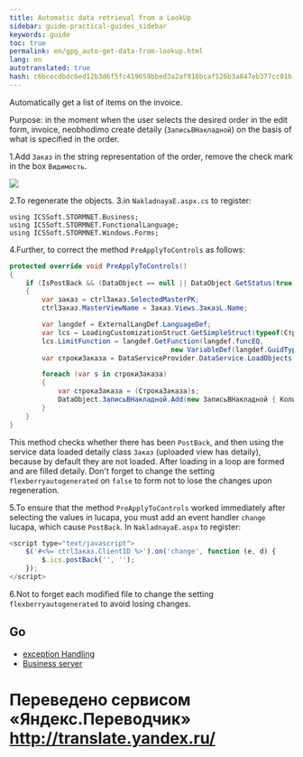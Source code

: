```yaml
--- 
title: Automatic data retrieval from a LookUp 
sidebar: guide-practical-guides_sidebar 
keywords: guide 
toc: true 
permalink: en/gpg_auto-get-data-from-lookup.html 
lang: en 
autotranslated: true 
hash: c6bcecdbdc6ed12b3d6f5fc419659bbed3a2af918bcaf526b3a847eb377cc01b 
--- 
```


Automatically get a list of items on the invoice. 

Purpose: in the moment when the user selects the desired order in the edit form, invoice, neobhodimo create detaily (`ЗаписьВНакладной`) on the basis of what is specified in the order. 

1.Add `Заказ` in the string representation of the order, remove the check mark in the box `Видимость`. 

![](/images/pages/guides/flexberry-aspnet/stroka-order-view.png) 

2.To regenerate the objects. 
3.in `NakladnayaE.aspx.cs` to register: 

```
using ICSSoft.STORMNET.Business;
using ICSSoft.STORMNET.FunctionalLanguage;
using ICSSoft.STORMNET.Windows.Forms;
``` 

4.Further, to correct the method `PreApplyToControls` as follows: 

```csharp
protected override void PreApplyToControls()
{
	if (IsPostBack && (DataObject == null || DataObject.GetStatus(true) == ObjectStatus.Created))
	{
		var заказ = ctrlЗаказ.SelectedMasterPK;
		ctrlЗаказ.MasterViewName = Заказ.Views.ЗаказL.Name;

		var langdef = ExternalLangDef.LanguageDef;
		var lcs = LoadingCustomizationStruct.GetSimpleStruct(typeof(СтрокаЗаказа), СтрокаЗаказа.Views.СтрокаЗаказаE);
		lcs.LimitFunction = langdef.GetFunction(langdef.funcEQ,
										new VariableDef(langdef.GuidType, Information.ExtractPropertyPath<СтрокаЗаказа>(x => x.Заказ)), заказ);
		var строкиЗаказа = DataServiceProvider.DataService.LoadObjects(lcs);

		foreach (var s in строкиЗаказа)
		{
			var строкаЗаказа = (СтрокаЗаказа)s;
			DataObject.ЗаписьВНакладной.Add(new ЗаписьВНакладной { Количество = строкаЗаказа.Количество, Товар = строкаЗаказа.Товар });
		}
	}
}
``` 

This method checks whether there has been `PostBack`, and then using the service data loaded detaily class `Заказ` (uploaded view has detaily), because by default they are not loaded. 
After loading in a loop are formed and are filled detaily. 
Don't forget to change the setting `flexberryautogenerated` on `false` to form not to lose the changes upon regeneration. 

5.To ensure that the method `PreApplyToControls` worked immediately after selecting the values in lucapa, you must add an event handler `change` lucapa, which cause `PostBack`. 
In `NakladnayaE.aspx` to register: 

```js
<script type="text/javascript">
	$('#<%= ctrlЗаказ.ClientID %>').on('change', function (e, d) {
		$.ics.postBack('', '');
	});
</script>
``` 

6.Not to forget each modified file to change the setting `flexberryautogenerated` to avoid losing changes. 

## Go 

* <i class="fa fa-arrow-left" aria-hidden="true"></i> [exception Handling](gpg_set-exception.html) 
* [Business server](gpg_business-server.html) <i class="fa fa-arrow-right" aria-hidden="true"></i> 



 # Переведено сервисом «Яндекс.Переводчик» http://translate.yandex.ru/